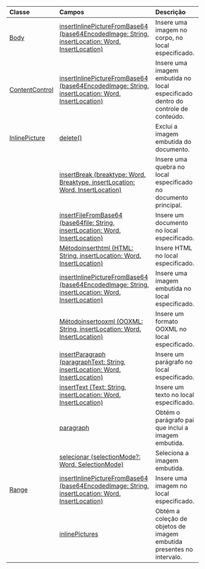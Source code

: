 | Classe | Campos | Descrição |
|:---|:---|:---|
|[Body](/javascript/api/word/word.body)|[insertInlinePictureFromBase64 (base64EncodedImage: String, insertLocation: Word. InsertLocation)](/javascript/api/word/word.body#insertinlinepicturefrombase64-base64encodedimage--insertlocation-)|Insere uma imagem no corpo, no local especificado.|
|[ContentControl](/javascript/api/word/word.contentcontrol)|[insertInlinePictureFromBase64 (base64EncodedImage: String, insertLocation: Word. InsertLocation)](/javascript/api/word/word.contentcontrol#insertinlinepicturefrombase64-base64encodedimage--insertlocation-)|Insere uma imagem embutida no local especificado dentro do controle de conteúdo.|
|[InlinePicture](/javascript/api/word/word.inlinepicture)|[delete()](/javascript/api/word/word.inlinepicture#delete--)|Exclui a imagem embutida do documento.|
||[insertBreak (breaktype: Word. Breaktype, insertLocation: Word. InsertLocation)](/javascript/api/word/word.inlinepicture#insertbreak-breaktype--insertlocation-)|Insere uma quebra no local especificado no documento principal.|
||[insertFileFromBase64 (base64file: String, insertLocation: Word. InsertLocation)](/javascript/api/word/word.inlinepicture#insertfilefrombase64-base64file--insertlocation-)|Insere um documento no local especificado.|
||[Métodoinserthtml (HTML: String, insertLocation: Word. InsertLocation)](/javascript/api/word/word.inlinepicture#inserthtml-html--insertlocation-)|Insere HTML no local especificado.|
||[insertInlinePictureFromBase64 (base64EncodedImage: String, insertLocation: Word. InsertLocation)](/javascript/api/word/word.inlinepicture#insertinlinepicturefrombase64-base64encodedimage--insertlocation-)|Insere uma imagem embutida no local especificado.|
||[Métodoinsertooxml (OOXML: String, insertLocation: Word. InsertLocation)](/javascript/api/word/word.inlinepicture#insertooxml-ooxml--insertlocation-)|Insere um formato OOXML no local especificado.|
||[insertParagraph (paragraphText: String, insertLocation: Word. InsertLocation)](/javascript/api/word/word.inlinepicture#insertparagraph-paragraphtext--insertlocation-)|Insere um parágrafo no local especificado.|
||[insertText (Text: String, insertLocation: Word. InsertLocation)](/javascript/api/word/word.inlinepicture#inserttext-text--insertlocation-)|Insere um texto no local especificado.|
||[paragraph](/javascript/api/word/word.inlinepicture#paragraph)|Obtém o parágrafo pai que inclui a imagem embutida.|
||[selecionar (selectionMode?: Word. SelectionMode)](/javascript/api/word/word.inlinepicture#select-selectionmode-)|Seleciona a imagem embutida.|
|[Range](/javascript/api/word/word.range)|[insertInlinePictureFromBase64 (base64EncodedImage: String, insertLocation: Word. InsertLocation)](/javascript/api/word/word.range#insertinlinepicturefrombase64-base64encodedimage--insertlocation-)|Insere uma imagem no local especificado.|
||[inlinePictures](/javascript/api/word/word.range#inlinepictures)|Obtém a coleção de objetos de imagem embutida presentes no intervalo.|
